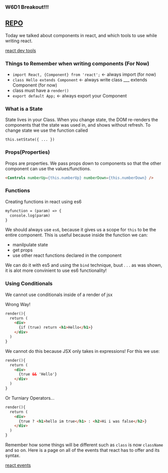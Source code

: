 ### W6D1 Breakout!!!

## [REPO](https://github.com/vasiliy-klimkin/w6d1br)

Today we talked about components in react, and which tools to use while writing react.

[react dev tools](https://chrome.google.com/webstore/detail/react-developer-tools/fmkadmapgofadopljbjfkapdkoienihi?hl=en)

### Things to Remember when writing components (For Now)

 - `import React, {Component} from 'react';` <- always import (for now)
 - `class Hello extends Component`           <- always write class ___ extends Component (for now)
 -  class must have a `render()`
 -  `export default App;`                    <- always export your Component

### What is a State

State lives in your Class. When you change state, the DOM re-renders the components that the state was used in, and shows without refresh.
To change state we use the function called

`this.setState({ ... })`

### Props(Properties)

Props are properties. We pass props down to components so that the other component can use the values/functions.

```html
<Controls numberUp={this.numberUp} numberDown={this.numberDown} />
```

### Functions

Creating functions in react using es6

```html
myfunction = (param) => {
  console.log(param)
}
```

We should always use `es6`, because it gives us a scope for `this` to be the entire component. This is useful because inside the function we can:
  - manilpulate state
  - get props
  - use other react functions declared in the component

We can do it with es5 and using the `bind` technique, buut . . .  as was shown, it is alot more convinient to use es6 functionality!

### Using Conditionals

We cannot use conditionals inside of a render of jsx

Wrong Way!

```html
render(){
  return (
    <div>
      {if (true) return <h1>Hello</h1>}
    </div>
  )
}
```

We cannot do this because JSX only takes in expressions! For this we use:

```html
render(){
  return (
    <div>
      {true && 'Hello'}
    </div>
  )
}
```

Or Turniary Operators...

```html
render(){
  return (
    <div>
      {true ? <h1>hello im true</h1> : <h2>Hi i was false</h2>}
    </div>
  )
}
```

Remember how some things will be different such as `class` is now `className` and so on.
Here is a page on all of the events that react has to offer and its syntax.

[react events](https://reactjs.org/docs/events.html)
